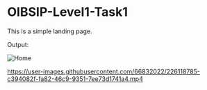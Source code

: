 # OIBSIP-Level1-Task1
This is a simple landing page.



Output:

![Home](https://user-images.githubusercontent.com/66832022/226118780-08e863be-339b-4858-82e5-02e395fba00c.PNG)




https://user-images.githubusercontent.com/66832022/226118785-c394082f-fa82-46c9-9351-7ee73d1741a4.mp4
